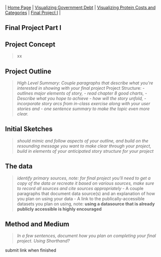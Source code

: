 | [Home Page](https://ellenasakai.github.io/sakaiportfolio/) | [Visualizing Government Debt](governmentdebt) | [Visualizing Protein Costs and Categories](protein) | [Final Project I](final-project-part-one) |


## Final Project Part I

## Project Concept
> xx

## Project Outline
> *High Level Summary: Couple paragraphs that describe what you're interested in showing with your final project* 
> Project Structure:
    - *outlines major elements of story,
    - read chapter 8 good charts,
    - Describe what you hope to achieve
    - how will the story unfold,
    - incorporate story arcs from in-class exercise along with your user stories and
    - one sentence summary to make the topic even more clear.*


## Initial Sketches
> *should mimic and follow aspects of your outline, and build on the resounding message you want to make clear through your project, build in elements of your anticipated story structure for your project*


## The data
> *identify primary sources, note: for final project you'll need to get a copy of the data or recreate it based on various sources, make sure to record all sources and cite sources appropriately*
    - A couple paragraphs that document data source(s) and an explanation of how you plan on using your data
    - A link to the publically-accessible datasets you plan on using, note: **using a datasource that is already publicly accessible is highly              encouraged**

## Method and Medium
> *In a few sentences, document how you plan on completing your final project. Using Shorthand?*


submit link when finished
